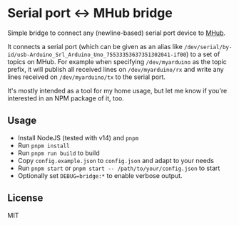 # Serial port <-> MHub bridge

Simple bridge to connect any (newline-based) serial port device to [MHub](https://github.com/poelstra/mhub).

It connects a serial port (which can be given as an alias like `/dev/serial/by-id/usb-Arduino_Srl_Arduino_Uno_75533353637351302041-if00`)
to a set of topics on MHub. For example when specifying `/dev/myarduino` as the topic prefix,
it will publish all received lines on `/dev/myarduino/rx` and write any lines received on
`/dev/myarduino/tx` to the serial port.

It's mostly intended as a tool for my home usage, but let me know if you're interested in
an NPM package of it, too.

## Usage

-   Install NodeJS (tested with v14) and `pnpm`
-   Run `pnpm install`
-   Run `pnpm run build` to build
-   Copy `config.example.json` to `config.json` and adapt to your needs
-   Run `pnpm start` or `pnpm start -- /path/to/your/config.json` to start
-   Optionally set `DEBUG=bridge:*` to enable verbose output.

## License

MIT
